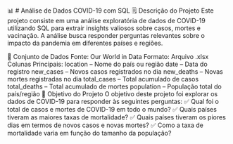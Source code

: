📊 # Análise de Dados COVID-19 com SQL
🗒️ Descrição do Projeto
Este projeto consiste em uma análise exploratória de dados de COVID-19 utilizando SQL para extrair insights valiosos sobre casos, mortes e vacinação. A análise busca responder perguntas relevantes sobre o impacto da pandemia em diferentes países e regiões.

📂 Conjunto de Dados
Fonte: Our World in Data
Formato: Arquivo .xlsx
Colunas Principais:
location – Nome do país ou região
date – Data do registro
new_cases – Novos casos registrados no dia
new_deaths – Novas mortes registradas no dia
total_cases – Total acumulado de casos
total_deaths – Total acumulado de mortes
population – População total do país/região
🎯 Objetivo do Projeto
O objetivo deste projeto foi explorar os dados de COVID-19 para responder às seguintes perguntas:
✅ Qual foi o total de casos e mortes de COVID-19 em todo o mundo?
✅ Quais países tiveram as maiores taxas de mortalidade?
✅ Quais países tiveram os piores dias em termos de novos casos e novas mortes?
✅ Como a taxa de mortalidade varia em função do tamanho da população?

